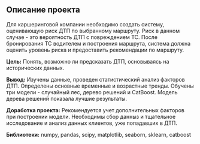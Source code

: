 ## Описание проекта

Для каршеринговой компании необходимо создать систему, оценивающую риск ДТП по выбранному маршруту. Риск в данном случае - это вероятность ДТП с повреждением ТС. После бронирования ТС водителем и построения маршрута, система должна оценить уровень риска и предоставить рекомендации по маршруту.

**Цель:** Понять, возможно ли предсказать ДТП, основываясь на исторических данных.

**Вывод:** Изучены данные, проведен статистический анализ факторов ДТП. Определены основные временные и возрастные тренды. Обучены три модели - случайный лес, дерево решений и CatBoost. Модель дерева решений показала лучшие результаты.

**Доработка проекта:** Рекомендуется учет дополнительных факторов при построении модели. Hеобходимы сбор данныз и тщательное исследование и анализ данных клиентов, уже попадавших в ДТП.

**Библиотеки:** numpy, pandas, scipy, matplotlib, seaborn, sklearn, catboost